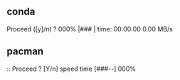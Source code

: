 
## conda
Proceed ([y]/n) ?
<name> 000% |###  | time: 00:00:00 0.00 MB/s


## pacman
:: Proceed ? [Y/n]
<name> speed time [###--] 000%

